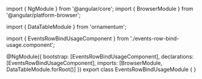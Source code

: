 import { NgModule } from '@angular/core';
import { BrowserModule } from '@angular/platform-browser';
  
import { DataTableModule } from 'ornamentum';
  
import { EventsRowBindUsageComponent } from './events-row-bind-usage.component';

@NgModule({
 bootstrap: [EventsRowBindUsageComponent],
 declarations: [EventsRowBindUsageComponent],
 imports: [BrowserModule, DataTableModule.forRoot()]
})
export class EventsRowBindUsageModule {
}
